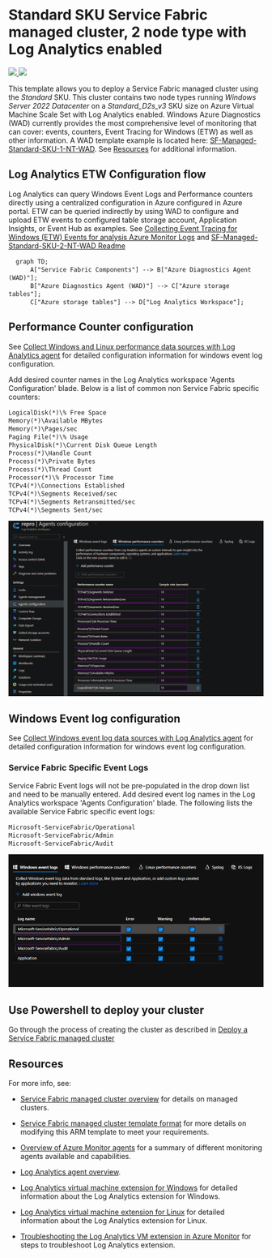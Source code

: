 # Standard SKU Service Fabric managed cluster, 2 node type with Log Analytics enabled

<a href="https://portal.azure.com/#create/Microsoft.Template/uri/https%3A%2F%2Fraw.githubusercontent.com%2FAzure-Samples%2Fservice-fabric-cluster-templates%2Fmaster%2FSF-Managed-Standard-SKU-2-NT-LogAnalytics%2Fazuredeploy.json" target="_blank">
    <img src="http://azuredeploy.net/deploybutton.png"/>
</a>
<a href="http://armviz.io/#/?load=https%3A%2F%2Fraw.githubusercontent.com%2FAzure-Samples%2Fservice-fabric-cluster-templates%2Fmaster%2FSF-Managed-Standard-SKU-2-NT-LogAnalytics%2Fazuredeploy.json" target="_blank">
    <img src="http://armviz.io/visualizebutton.png"/>
</a>

This template allows you to deploy a Service Fabric managed cluster using the *Standard* SKU. This cluster contains two node types running *Windows Server 2022 Datacenter* on a *Standard_D2s_v3* SKU size on Azure Virtual Machine Scale Set with Log Analytics enabled. Windows Azure Diagnostics (WAD) currently provides the most comprehensive level of monitoring that can cover: events, counters, Event Tracing for Windows (ETW) as well as other information. A WAD template example is located here: [SF-Managed-Standard-SKU-1-NT-WAD](../SF-Managed-Standard-SKU-1-NT-WAD). See [Resources](#resources) for additional information.

## Log Analytics ETW Configuration flow

Log Analytics can query Windows Event Logs and Performance counters directly using a centralized configuration in Azure configured in Azure portal. ETW can be queried indirectly by using WAD to configure and upload ETW events to configured table storage account, Application Insights, or Event Hub as examples. See [Collecting Event Tracing for Windows (ETW) Events for analysis Azure Monitor Logs](https://docs.microsoft.com/azure/azure-monitor/agents/data-sources-event-tracing-windows) and [SF-Managed-Standard-SKU-2-NT-WAD Readme](../SF-Managed-Standard-SKU-2-NT-WAD/README.md)

```mermaid
  graph TD;
      A["Service Fabric Components"] --> B["Azure Diagnostics Agent (WAD)"];
      B["Azure Diagnostics Agent (WAD)"] --> C["Azure storage tables"];
      C["Azure storage tables"] --> D["Log Analytics Workspace"];
```

## Performance Counter configuration

See [Collect Windows and Linux performance data sources with Log Analytics agent](https://docs.microsoft.com/azure/azure-monitor/agents/data-sources-performance-counters) for detailed configuration information for windows event log configuration.

Add desired counter names in the Log Analytics workspace 'Agents Configuration' blade. Below is a list of common non Service Fabric specific counters:

```
LogicalDisk(*)\% Free Space
Memory(*)\Available MBytes
Memory(*)\Pages/sec
Paging File(*)\% Usage
PhysicalDisk(*)\Current Disk Queue Length
Process(*)\Handle Count
Process(*)\Private Bytes
Process(*)\Thread Count
Processor(*)\% Processor Time
TCPv4(*)\Connections Established
TCPv4(*)\Segments Received/sec
TCPv4(*)\Segments Retransmitted/sec
TCPv4(*)\Segments Sent/sec

```

![](media/log-analytics-sf-counter.png)

## Windows Event log configuration

See [Collect Windows event log data sources with Log Analytics agent](https://docs.microsoft.com/azure/azure-monitor/agents/data-sources-windows-events) for detailed configuration information for windows event log configuration.

### Service Fabric Specific Event Logs

Service Fabric Event logs will not be pre-populated in the drop down list and need to be manually entered. Add desired event log names in the Log Analytics workspace 'Agents Configuration' blade. The following lists the available Service Fabric specific event logs:

```
Microsoft-ServiceFabric/Operational
Microsoft-ServiceFabric/Admin
Microsoft-ServiceFabric/Audit
```

![](media/log-analytics-sf-event-logs.png)

## Use Powershell to deploy your cluster

Go through the process of creating the cluster as described in [Deploy a Service Fabric managed cluster](https://docs.microsoft.com/azure/service-fabric/tutorial-managed-cluster-deploy)

## Resources

For more info, see:

- [Service Fabric managed cluster overview](https://docs.microsoft.com/azure/service-fabric/overview-managed-cluster) for details on managed clusters.

- [Service Fabric managed cluster template format](https://docs.microsoft.com/azure/templates/microsoft.servicefabric/2021-05-01/managedclusters) for more details on modifying this ARM template to meet your requirements.

- [Overview of Azure Monitor agents](https://docs.microsoft.com/azure/azure-monitor/agents/agents-overview) for a summary of different monitoring agents available and capabilities.

- [Log Analytics agent overview](https://docs.microsoft.com/en-us/azure/azure-monitor/agents/log-analytics-agent). 

- [Log Analytics virtual machine extension for Windows](https://docs.microsoft.com/azure/virtual-machines/extensions/oms-windows) for detailed information about the Log Analytics extension for Windows.

- [Log Analytics virtual machine extension for Linux](https://docs.microsoft.com/azure/virtual-machines/extensions/oms-linux) for detailed information about the Log Analytics extension for Linux.

- [Troubleshooting the Log Analytics VM extension in Azure Monitor](https://docs.microsoft.com/azure/azure-monitor/visualize/vmext-troubleshoot) for steps to troubleshoot Log Analytics extension.
